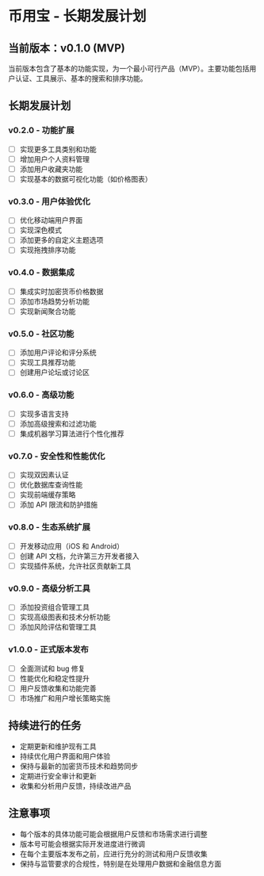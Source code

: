 # 币用宝 - 长期发展计划

## 当前版本：v0.1.0 (MVP)

当前版本包含了基本的功能实现，为一个最小可行产品（MVP）。主要功能包括用户认证、工具展示、基本的搜索和排序功能。

## 长期发展计划

### v0.2.0 - 功能扩展
- [ ] 实现更多工具类别和功能
- [ ] 增加用户个人资料管理
- [ ] 添加用户收藏夹功能
- [ ] 实现基本的数据可视化功能（如价格图表）

### v0.3.0 - 用户体验优化
- [ ] 优化移动端用户界面
- [ ] 实现深色模式
- [ ] 添加更多的自定义主题选项
- [ ] 实现拖拽排序功能

### v0.4.0 - 数据集成
- [ ] 集成实时加密货币价格数据
- [ ] 添加市场趋势分析功能
- [ ] 实现新闻聚合功能

### v0.5.0 - 社区功能
- [ ] 添加用户评论和评分系统
- [ ] 实现工具推荐功能
- [ ] 创建用户论坛或讨论区

### v0.6.0 - 高级功能
- [ ] 实现多语言支持
- [ ] 添加高级搜索和过滤功能
- [ ] 集成机器学习算法进行个性化推荐

### v0.7.0 - 安全性和性能优化
- [ ] 实现双因素认证
- [ ] 优化数据库查询性能
- [ ] 实现前端缓存策略
- [ ] 添加 API 限流和防护措施

### v0.8.0 - 生态系统扩展
- [ ] 开发移动应用（iOS 和 Android）
- [ ] 创建 API 文档，允许第三方开发者接入
- [ ] 实现插件系统，允许社区贡献新工具

### v0.9.0 - 高级分析工具
- [ ] 添加投资组合管理工具
- [ ] 实现高级图表和技术分析功能
- [ ] 添加风险评估和管理工具

### v1.0.0 - 正式版本发布
- [ ] 全面测试和 bug 修复
- [ ] 性能优化和稳定性提升
- [ ] 用户反馈收集和功能完善
- [ ] 市场推广和用户增长策略实施

## 持续进行的任务
- 定期更新和维护现有工具
- 持续优化用户界面和用户体验
- 保持与最新的加密货币技术和趋势同步
- 定期进行安全审计和更新
- 收集和分析用户反馈，持续改进产品

## 注意事项
- 每个版本的具体功能可能会根据用户反馈和市场需求进行调整
- 版本号可能会根据实际开发进度进行微调
- 在每个主要版本发布之前，应进行充分的测试和用户反馈收集
- 保持与监管要求的合规性，特别是在处理用户数据和金融信息方面
